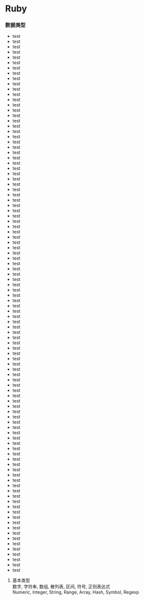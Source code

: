 # Ruby

### 数据类型


- test
- test
- test
- test
- test
- test
- test
- test
- test
- test
- test
- test
- test
- test
- test
- test
- test
- test
- test
- test
- test
- test
- test
- test
- test
- test
- test
- test
- test
- test
- test
- test
- test
- test
- test
- test
- test
- test
- test
- test
- test
- test
- test
- test
- test
- test
- test
- test
- test
- test
- test
- test
- test
- test
- test
- test
- test
- test
- test
- test
- test
- test
- test
- test
- test
- test
- test
- test
- test
- test
- test
- test
- test
- test
- test
- test
- test
- test
- test
- test
- test
- test
- test
- test
- test
- test
- test
- test
- test
- test
- test
- test
- test
- test
- test
- test
- test
- test
- test
- test
- test
- test

1. 基本类型  
数字, 字符串, 数组, 散列表, 区间, 符号, 正则表达式  
Numeric, Integer, String, Range, Array, Hash, Symbol, Regexp
